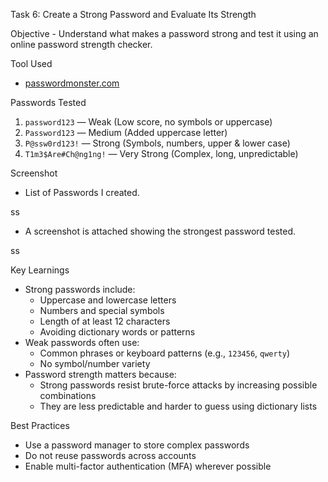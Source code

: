 Task 6: Create a Strong Password and Evaluate Its Strength

Objective - 
Understand what makes a password strong and test it using an online password strength checker.

Tool Used
- [passwordmonster.com](https://www.passwordmonster.com/)

Passwords Tested
1. `password123` — Weak (Low score, no symbols or uppercase)
2. `Password123` — Medium (Added uppercase letter)
3. `P@ssw0rd123!` — Strong (Symbols, numbers, upper & lower case)
4. `T1m3$Are#Ch@ng1ng!` — Very Strong (Complex, long, unpredictable)

Screenshot
- List of Passwords I created.

ss

- A screenshot is attached showing the strongest password tested.

ss

Key Learnings
- Strong passwords include:
  - Uppercase and lowercase letters
  - Numbers and special symbols
  - Length of at least 12 characters
  - Avoiding dictionary words or patterns
- Weak passwords often use:
  - Common phrases or keyboard patterns (e.g., `123456`, `qwerty`)
  - No symbol/number variety
- Password strength matters because:
  - Strong passwords resist brute-force attacks by increasing possible combinations
  - They are less predictable and harder to guess using dictionary lists

Best Practices
- Use a password manager to store complex passwords
- Do not reuse passwords across accounts
- Enable multi-factor authentication (MFA) wherever possible

